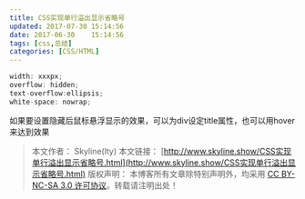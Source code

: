 ```yaml
---
title: CSS实现单行溢出显示省略号
updated: 2017-07-30	15:14:56
date: 2017-06-30	15:14:56
tags: [css,总结]
categories: [CSS/HTML]
---
```

```js
width: xxxpx;
overflow: hidden;
text-overflow:ellipsis;
white-space: nowrap;
```

如果要设置隐藏后鼠标悬浮显示的效果，可以为div设定title属性，也可以用hover来达到效果

> 本文作者： Skyline(lty)
本文链接： [http://www.skyline.show/CSS实现单行溢出显示省略号.html](http://www.skyline.show/CSS实现单行溢出显示省略号.html)
版权声明： 本博客所有文章除特别声明外，均采用 [CC BY-NC-SA 3.0 许可协议](https://creativecommons.org/licenses/by-nc-sa/3.0/)。转载请注明出处！
